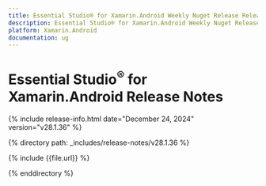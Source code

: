 ```yaml
---
title: Essential Studio® for Xamarin.Android Weekly Nuget Release Release Notes  
description: Essential Studio® for Xamarin.Android Weekly Nuget Release Release Notes  
platform: Xamarin.Android
documentation: ug
---
```


# Essential Studio<sup>®</sup> for Xamarin.Android  Release Notes  

{% include release-info.html date="December 24, 2024"  version="v28.1.36" %} 

{% directory path: _includes/release-notes/v28.1.36 %}

{% include {{file.url}} %}

{% enddirectory %}
